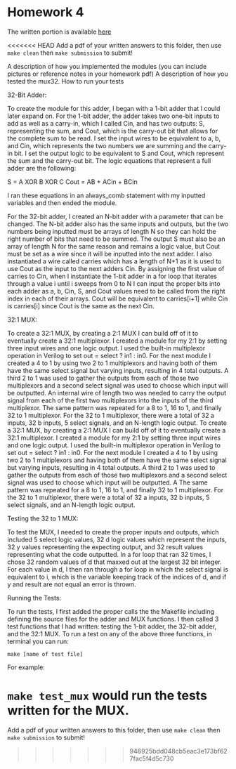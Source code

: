 # Homework 4
The written portion is available [here](https://docs.google.com/document/d/1XybXmTD5-NTJ1gfLq3tYb-wUUDJGZS8xgO912DLf50Q/edit?usp=sharing)

<<<<<<< HEAD
Add a pdf of your written answers to this folder, then use `make clean` then `make submission` to submit!

A description of how you implemented the modules (you can include pictures or reference notes in your homework pdf)
A description of how you tested the mux32.
How to run your tests

32-Bit Adder:

To create the module for this adder, I began with a 1-bit adder that I could later expand on. For the 1-bit adder, the adder takes two one-bit inputs to add as well as a carry-in, which I called Cin, and has two outputs: S, representing the sum, and Cout, which is the carry-out bit that allows for the complete sum to be read. I set the input wires to be equivalent to a, b, and Cin, which represents the two numbers we are summing and the carry-in bit. I set the output logic to be equivalent to S and Cout, which represent the sum and the carry-out bit. The logic equations that represent a full adder are the following:
 
S = A XOR B XOR C
Cout = AB + ACin + BCin

I ran these equations in an always_comb statement with my inputted variables and then ended the module.

For the 32-bit adder, I created an N-bit adder with a parameter that can be changed. The N-bit adder also has the same inputs and outputs, but the two numbers being inputted must be arrays of length N so they can hold the right number of bits that need to be summed. The output S must also be an array of length N for the same reason and remains a logic value, but Cout must be set as a wire since it will be inputted into the next adder. I also instantiated a wire called carries which has a length of N+1 as it is used to use Cout as the input to the next adders Cin. By assigning the first value of carries to Cin, when I instantiate the 1-bit adder in a for loop that iterates through a value i until i sweeps from 0 to N I can input the proper bits into each adder as a, b, Cin, S, and Cout values need to be called from the right index in each of their arrays. Cout will be equivalent to carries[i+1] while Cin is carries[i] since Cout is the same as the next Cin.

32:1 MUX:

To create a 32:1 MUX, by creating a 2:1 MUX I can build off of it to eventually create a 32:1 multiplexor. I created a module for my 2:1 by setting three input wires and one logic output. I used the built-in multiplexor operation in Verilog to set out = select ? in1 : in0. For the next module I created a 4 to 1 by using two 2 to 1 multiplexors and having both of them have the same select signal but varying inputs, resulting in 4 total outputs. A third 2 to 1 was used to gather the outputs from each of those two multiplexors and a second select signal was used to choose which input will be outputted. An internal wire of length two was needed to carry the output signal from each of the first two multiplexors into the inputs of the third multiplexor. The same pattern was repeated for a 8 to 1, 16 to 1, and finally 32 to 1 multiplexor. For the 32 to 1 multiplexor, there were a total of 32 a inputs, 32 b inputs, 5 select signals, and an N-length logic output. 
To create a 32:1 MUX, by creating a 2:1 MUX I can build off of it to eventually create a 32:1 multiplexor. I created a module for my 2:1 by setting three input wires and one logic output. I used the built-in multiplexor operation in Verilog to set out = select ? in1 : in0. For the next module I created a 4 to 1 by using two 2 to 1 multiplexors and having both of them have the same select signal but varying inputs, resulting in 4 total outputs. A third 2 to 1 was used to gather the outputs from each of those two multiplexors and a second select signal was used to choose which input will be outputted. A The same pattern was repeated for a 8 to 1, 16 to 1, and finally 32 to 1 multiplexor. For the 32 to 1 multiplexor, there were a total of 32 a inputs, 32 b inputs, 5 select signals, and an N-length logic output. 

Testing the 32 to 1 MUX:

To test the MUX, I needed to create the proper inputs and outputs, which included 5 select logic values, 32 d logic values which represent the inputs, 32 y values representing the expecting output, and 32 result values representing what the code outputted. In a for loop that ran 32 times, I chose 32 random values of d that maxxed out at the largest 32 bit integer. For each value in d, I then ran through a for loop in which the select signal is equivalent to i, which is the variable keeping track of the indices of d, and if y and result are not equal an error is thrown.

Running the Tests:

To run the tests, I first added the proper calls the the Makefile including defining the source files for the adder and MUX functions. I then called 3 test functions that I had written: testing the 1-bit adder, the 32-bit adder, and the 32:1 MUX. To run a test on any of the above three functions, in terminal you can run:

`make [name of test file]`

For example:

`make test_mux` would run the tests written for the MUX.
=======
Add a pdf of your written answers to this folder, then use `make clean` then `make submission` to submit!
>>>>>>> 946925bdd048cb5eac3e173bf627fac5f4d5c730
